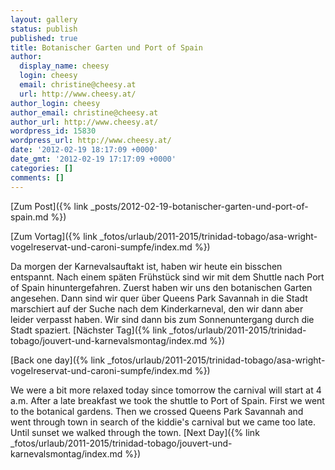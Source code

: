 ```yaml
---
layout: gallery
status: publish
published: true
title: Botanischer Garten und Port of Spain
author:
  display_name: cheesy
  login: cheesy
  email: christine@cheesy.at
  url: http://www.cheesy.at/
author_login: cheesy
author_email: christine@cheesy.at
author_url: http://www.cheesy.at/
wordpress_id: 15830
wordpress_url: http://www.cheesy.at/
date: '2012-02-19 18:17:09 +0000'
date_gmt: '2012-02-19 17:17:09 +0000'
categories: []
comments: []
---
```


[Zum Post]({% link _posts/2012-02-19-botanischer-garten-und-port-of-spain.md %})
<!--:de-->[Zum Vortag]({% link _fotos/urlaub/2011-2015/trinidad-tobago/asa-wright-vogelreservat-und-caroni-sumpfe/index.md %})
Da morgen der Karnevalsauftakt ist, haben wir heute ein bisschen entspannt. Nach einem späten Frühstück sind wir mit dem Shuttle nach Port of Spain hinuntergefahren. Zuerst haben wir uns den botanischen Garten angesehen.
Dann sind wir quer über Queens Park Savannah in die Stadt marschiert auf der Suche nach dem Kinderkarneval, den wir dann aber leider verpasst haben. Wir sind dann bis zum Sonnenuntergang durch die Stadt spaziert.
[Nächster Tag]({% link _fotos/urlaub/2011-2015/trinidad-tobago/jouvert-und-karnevalsmontag/index.md %})
<!--:--><!--:en-->[Back one day]({% link _fotos/urlaub/2011-2015/trinidad-tobago/asa-wright-vogelreservat-und-caroni-sumpfe/index.md %})
We were a bit more relaxed today since tomorrow the carnival will start at 4 a.m. After a late breakfast we took the shuttle to Port of Spain. First we went to the botanical gardens.
Then we crossed Queens Park Savannah and went through town in search of the kiddie's carnival but we came too late. Until sunset we walked through the town.
[Next Day]({% link _fotos/urlaub/2011-2015/trinidad-tobago/jouvert-und-karnevalsmontag/index.md %})
<!--:-->
